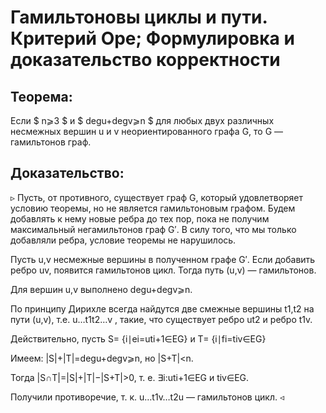 # Гамильтоновы циклы и пути. Критерий Оре; Формулировка и доказательство корректности
## Теорема:

Если $ n⩾3 $ и $ degu+degv⩾n $ для любых двух различных несмежных вершин u и v неориентированного графа G, то G — гамильтонов граф.
## Доказательство:
▹
Пусть, от противного, существует граф G, который удовлетворяет условию теоремы, но не является гамильтоновым графом. Будем добавлять к нему новые ребра до тех пор, пока не получим максимальный негамильтонов граф G′. В силу того, что мы только добавляли ребра, условие теоремы не нарушилось.

Пусть u,v несмежные вершины в полученном графе G′. Если добавить ребро uv, появится гамильтонов цикл. Тогда путь (u,v) — гамильтонов.

Для вершин u,v выполнено degu+degv⩾n.

По принципу Дирихле всегда найдутся две смежные вершины t1,t2 на пути (u,v), т.е. u…t1t2…v , такие, что существует ребро ut2 и ребро t1v.

Действительно, пусть S= {i∣ei=uti+1∈EG} и T= {i∣fi=tiv∈EG}

Имеем: |S|+|T|=degu+degv⩾n, но |S+T|<n.

Тогда |S∩T|=|S|+|T|−|S+T|>0, т. е. ∃i:uti+1∈EG и tiv∈EG.

Получили противоречие, т. к. u…t1v…t2u — гамильтонов цикл.
◃
